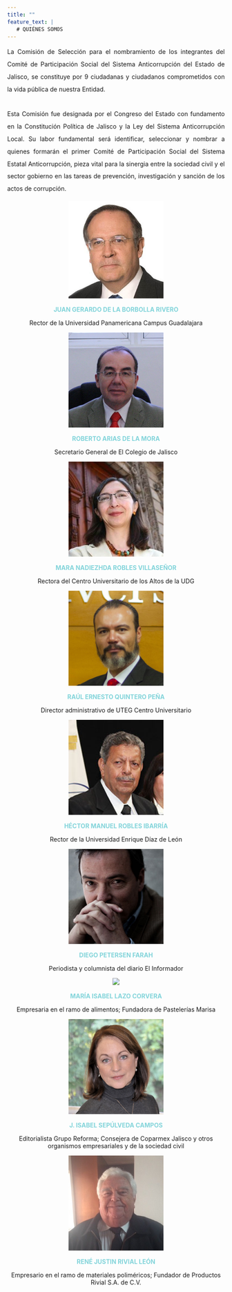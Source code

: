 ```yaml
---
title: ""
feature_text: |
   # QUIÉNES SOMOS
---  
```


<div style="text-align:justify; line-height: 1.8rem"><span>La Comisión de Selección para el nombramiento de los integrantes del Comité de Participación Social del Sistema Anticorrupción del Estado de Jalisco, se constituye por 9 ciudadanas y ciudadanos comprometidos con la vida pública de nuestra Entidad.
<br><br>
Esta Comisión fue designada por el Congreso del Estado con fundamento en la Constitución Política de Jalisco y la Ley del Sistema Anticorrupción Local. Su labor fundamental será identificar, seleccionar y nombrar a quienes formarán el primer Comité de Participación Social del Sistema Estatal Anticorrupción, pieza vital para la sinergia entre la sociedad civil y el sector gobierno en las tareas de prevención, investigación y sanción de los actos de corrupción.</span></div>
<p></p>
<p></p>
<p></p>

<div class="flex-grid-thirds">
<div class="col"><div style="text-align:center"> <img class="img-circle" src="/fotos/JuanGerardoDeLaBorbolla.jpg" width="220px"><p><b style="color: #82D4DA">JUAN GERARDO DE LA BORBOLLA RIVERO</b></p>  
<p class="small">Rector de la Universidad Panamericana Campus Guadalajara</p> </div></div>

<div class="col"><div style="text-align:center"><img class="img-circle" src="/fotos/RobertoArias.jpg" width="220px"><p><b style="color: #82D4DA">ROBERTO ARIAS DE LA MORA</b></p>
<p class="small">Secretario General de El Colegio de Jalisco </p> </div></div>

<div class="col"><div style="text-align:center"> <img class="img-circle" src="/fotos/MaraRobles.jpg" width="220px"><p><b style="color: #82D4DA">MARA NADIEZHDA ROBLES VILLASEÑOR</b></p>  
<p class="small">Rectora del Centro Universitario de los Altos de la UDG </p> </div></div>
</div><p>
</p>
<div class="flex-grid-thirds">
<div class="col"><div style="text-align:center"> <img class="img-circle" src="/fotos/RaulErnestoQuintero.jpg" width="220px"><p><b style="color: #82D4DA">RAÚL ERNESTO QUINTERO PEÑA</b></p>  
<p class="small">Director administrativo de UTEG Centro Universitario </p> </div></div>

<div class="col"><div style="text-align:center"> <img class="img-circle" src="/fotos/HectorManuelRobles.png" width="220px"><p><b style="color: #82D4DA">HÉCTOR MANUEL ROBLES IBARRÍA</b></p>  
<p class="small">Rector de la Universidad Enrique Díaz de León</p></div></div>

<div class="col"><div style="text-align:center"> <img class="img-circle" src="/fotos/DiegoPetersenF.jpg" width="220px"><p><b style="color: #82D4DA">DIEGO PETERSEN FARAH</b></p>  
<p class="small">Periodista y columnista del diario El Informador  </p></div></div>
</div><p>
</p>
<div class="flex-grid-thirds">
<div class="col"><div style="text-align:center"> <img class="img-circle" src="/fotos/MarisaLazo.jpg" width="220px"><p><b style="color: #82D4DA">MARÍA ISABEL LAZO CORVERA</b></p>  
<p class="small">Empresaria en el ramo de alimentos; Fundadora de Pastelerías Marisa  </p></div></div>

<div class="col"><div style="text-align:center"> <img class="img-circle" src="/fotos/IsabelSepulveda.jpg" width="220px"><p><b style="color: #82D4DA">J. ISABEL SEPÚLVEDA CAMPOS</b></p>  
<p class="small">Editorialista Grupo Reforma; Consejera de Coparmex Jalisco y otros organismos empresariales y de la sociedad civil</p></div></div>

<div class="col"><div style="text-align:center"> <img class="img-circle" src="/fotos/ReneRivial.jpg" width="220px"><p><b style="color: #82D4DA">RENÉ JUSTIN RIVIAL LEÓN</b></p>  
<p class="small">Empresario en el ramo de materiales poliméricos; Fundador de Productos Rivial S.A. de C.V.</p>
</div></div>
</div>

<p></p>
<p></p>
<p></p>





